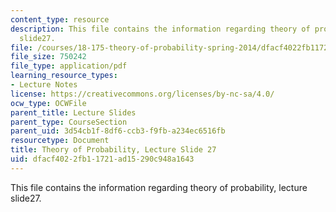 ```yaml
---
content_type: resource
description: This file contains the information regarding theory of probability, lecture
  slide27.
file: /courses/18-175-theory-of-probability-spring-2014/dfacf4022fb11721ad15290c948a1643_MIT18_175S14_Lecture27.pdf
file_size: 750242
file_type: application/pdf
learning_resource_types:
- Lecture Notes
license: https://creativecommons.org/licenses/by-nc-sa/4.0/
ocw_type: OCWFile
parent_title: Lecture Slides
parent_type: CourseSection
parent_uid: 3d54cb1f-8df6-ccb3-f9fb-a234ec6516fb
resourcetype: Document
title: Theory of Probability, Lecture Slide 27
uid: dfacf402-2fb1-1721-ad15-290c948a1643
---
```

This file contains the information regarding theory of probability, lecture slide27.